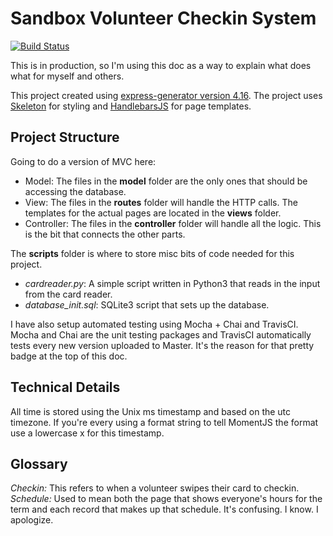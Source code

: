 # Sandbox Volunteer Checkin System
[![Build Status](https://travis-ci.org/Mottelz/sandbox-checkins.svg?branch=master)](https://travis-ci.org/Mottelz/sandbox-checkins)

This is in production, so I'm using this doc as a way to explain what does what for myself and others. 

This project created using [express-generator version 4.16](https://www.npmjs.com/package/express-generator). The project uses [Skeleton](http://getskeleton.com/) for styling and [HandlebarsJS](https://handlebarsjs.com/) for page templates.

## Project Structure
Going to do a version of MVC here: 
- Model: The files in the **model** folder are the only ones that should be accessing the database. 
- View: The files in the **routes** folder will handle the HTTP calls. The templates for the actual pages are located in the **views** folder. 
- Controller: The files in the **controller** folder will handle all the logic. This is the bit that connects the other parts. 

The **scripts** folder is where to store misc bits of code needed for this project. 
- *cardreader.py*: A simple script written in Python3 that reads in the input from the card reader. 
- *database_init.sql*: SQLite3 script that sets up the database. 

I have also setup automated testing using Mocha + Chai and TravisCI. Mocha and Chai are the unit testing packages and TravisCI automatically tests every new version uploaded to Master. It's the reason for that pretty badge at the top of this doc.

## Technical Details
All time is stored using the Unix ms timestamp and based on the utc timezone. If you're every using a format string to tell MomentJS the format use a lowercase x for this timestamp. 


## Glossary
*Checkin:* This refers to when a volunteer swipes their card to checkin. 
*Schedule:* Used to mean both the page that shows everyone's hours for the term and each record that makes up that schedule. It's confusing. I know. I apologize.  